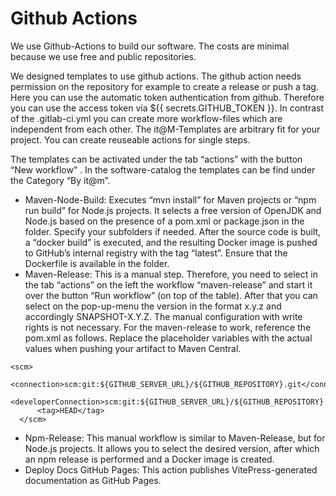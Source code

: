# Github Actions
We use Github-Actions to build our software. The costs are minimal because we use free and public repositories.

We designed templates to use github actions. The github action needs permission on the repository for example to create a release or push a tag. Here you can use the automatic token authentication from github. Therefore you can use the access token via ${{ secrets.GITHUB_TOKEN }}. In contrast of the .gitlab-ci.yml  you can create more workflow-files which are independent from each other. The it@M-Templates are arbitrary fit for your project. You can create reuseable actions for single steps.

The templates can be activated under  the tab “actions” with the button “New workflow” . In the software-catalog the templates can be find under the Category “By it@m”.


- Maven-Node-Build: Executes “mvn install” for Maven projects or “npm run build” for Node.js projects. It selects a free version of OpenJDK and Node.js based on the presence of a pom.xml or package.json in the folder. Specify your subfolders if needed. After the source code is built, a “docker build” is executed, and the resulting Docker image is pushed to GitHub’s internal registry with the tag “latest”. Ensure that the Dockerfile is available in the folder.
-	Maven-Release: This is a manual step. Therefore, you need to select in the tab “actions” on the left the workflow “maven-release” and start it over the button “Run workflow” (on top of the table). After that you can select on the pop-up-menu the version in the format x.y.z  and accordingly SNAPSHOT-X.Y.Z. The manual configuration with write rights is not necessary.
For the maven-release to work, reference the pom.xml as follows. Replace the placeholder variables with the actual values when pushing your artifact to Maven Central.
```    
<scm>
        <connection>scm:git:${GITHUB_SERVER_URL}/${GITHUB_REPOSITORY}.git</connection>
        <developerConnection>scm:git:${GITHUB_SERVER_URL}/${GITHUB_REPOSITORY}.git</developerConnection>
      <tag>HEAD</tag>
  </scm>
```
- Npm-Release: This manual workflow is similar to Maven-Release, but for Node.js projects. It allows you to select the desired version, after which an npm release is performed and a Docker image is created.
- Deploy Docs GitHub Pages: This action publishes VitePress-generated documentation as GitHub Pages.


